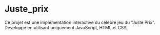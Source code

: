 # Juste_prix
Ce projet est une implémentation interactive du célèbre jeu du "Juste Prix". Développé en utilisant uniquement JavaScript, HTML et CSS,
